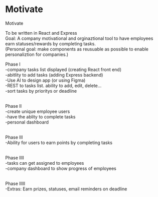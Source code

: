 # Motivate
Motivate

To be written in React and Express<br>
Goal: A company motivational and orginaztional tool to have employees earn statuses/rewards by completing tasks.<br>
(Personal goal: make components as reusuable as possible to enable personaliztion for companies.)

Phase I<br>
-company tasks list displayed (creating React front end)<br>
-abitlity to add tasks (adding Express backend)<br>
-Use AI to design app (or using Figma)<br>
-REST to tasks list. ability to add, edit, delete...<br>
-sort tasks by prioritys or deadline<br><br>


Phase II<br>
-create unique employee users<br>
-have the ablity to complete tasks<br>
-personal dashboard<br><br>

Phase III<br>
-Ability for users to earn points by completing tasks<br><br>

Phase IIII<br>
-tasks can get assigned to employees<br>
-company dashboard to show progress of employees<br><br>

Phase IIIII<br>
-Extras: Earn prizes, statuses, email reminders on deadline
